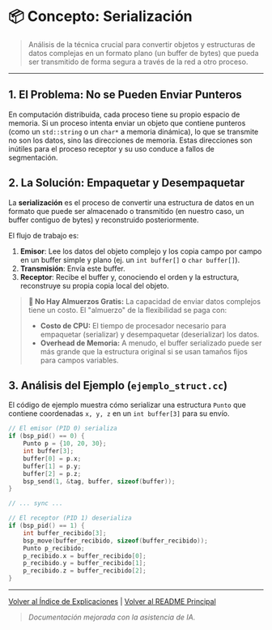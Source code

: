 # 📦 Concepto: Serialización

> Análisis de la técnica crucial para convertir objetos y estructuras de datos complejas en un formato plano (un buffer de bytes) que pueda ser transmitido de forma segura a través de la red a otro proceso.

---

## 1. El Problema: No se Pueden Enviar Punteros

En computación distribuida, cada proceso tiene su propio espacio de memoria. Si un proceso intenta enviar un objeto que contiene punteros (como un `std::string` o un `char*` a memoria dinámica), lo que se transmite no son los datos, sino las direcciones de memoria. Estas direcciones son inútiles para el proceso receptor y su uso conduce a fallos de segmentación.

## 2. La Solución: Empaquetar y Desempaquetar

La **serialización** es el proceso de convertir una estructura de datos en un formato que puede ser almacenado o transmitido (en nuestro caso, un buffer contiguo de bytes) y reconstruido posteriormente.

El flujo de trabajo es:
1.  **Emisor**: Lee los datos del objeto complejo y los copia campo por campo en un buffer simple y plano (ej. un `int buffer[]` o `char buffer[]`).
2.  **Transmisión**: Envía este buffer.
3.  **Receptor**: Recibe el buffer y, conociendo el orden y la estructura, reconstruye su propia copia local del objeto.

> **🥪 No Hay Almuerzos Gratis:** La capacidad de enviar datos complejos tiene un costo. El "almuerzo" de la flexibilidad se paga con:
> - **Costo de CPU:** El tiempo de procesador necesario para empaquetar (serializar) y desempaquetar (deserializar) los datos.
> - **Overhead de Memoria:** A menudo, el buffer serializado puede ser más grande que la estructura original si se usan tamaños fijos para campos variables.

## 3. Análisis del Ejemplo (`ejemplo_struct.cc`)

El código de ejemplo muestra cómo serializar una estructura `Punto` que contiene coordenadas `x, y, z` en un `int buffer[3]` para su envío.

```cpp
// El emisor (PID 0) serializa
if (bsp_pid() == 0) {
    Punto p = {10, 20, 30};
    int buffer[3];
    buffer[0] = p.x;
    buffer[1] = p.y;
    buffer[2] = p.z;
    bsp_send(1, &tag, buffer, sizeof(buffer));
}

// ... sync ...

// El receptor (PID 1) deserializa
if (bsp_pid() == 1) {
    int buffer_recibido[3];
    bsp_move(buffer_recibido, sizeof(buffer_recibido));
    Punto p_recibido;
    p_recibido.x = buffer_recibido[0];
    p_recibido.y = buffer_recibido[1];
    p_recibido.z = buffer_recibido[2];
}
```
---
[Volver al Índice de Explicaciones](../README.md) | [Volver al README Principal](../../README.md)

> *Documentación mejorada con la asistencia de IA.* 